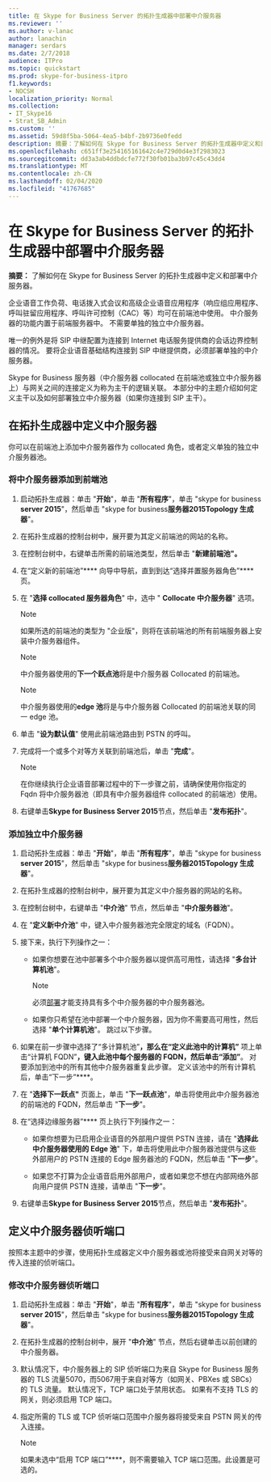 ```yaml
---
title: 在 Skype for Business Server 的拓扑生成器中部署中介服务器
ms.reviewer: ''
ms.author: v-lanac
author: lanachin
manager: serdars
ms.date: 2/7/2018
audience: ITPro
ms.topic: quickstart
ms.prod: skype-for-business-itpro
f1.keywords:
- NOCSH
localization_priority: Normal
ms.collection:
- IT_Skype16
- Strat_SB_Admin
ms.custom: ''
ms.assetid: 59d8f5ba-5064-4ea5-b4bf-2b9736e0fedd
description: 摘要：了解如何在 Skype for Business Server 的拓扑生成器中定义和部署中介服务器。
ms.openlocfilehash: c651ff3e254165161642c4e729d0d4e3f2983023
ms.sourcegitcommit: dd3a3ab4ddbdcfe772f30fb01ba3b97c45c43dd4
ms.translationtype: MT
ms.contentlocale: zh-CN
ms.lasthandoff: 02/04/2020
ms.locfileid: "41767685"
---
```

# <a name="deploy-a-mediation-server-in-topology-builder-in-skype-for-business-server"></a>在 Skype for Business Server 的拓扑生成器中部署中介服务器
 
**摘要：** 了解如何在 Skype for Business Server 的拓扑生成器中定义和部署中介服务器。
  
企业语音工作负荷、电话拨入式会议和高级企业语音应用程序（响应组应用程序、呼叫驻留应用程序、呼叫许可控制（CAC）等）均可在前端池中使用。 中介服务器的功能内置于前端服务器中。 不需要单独的独立中介服务器。 
  
唯一的例外是将 SIP 中继配置为连接到 Internet 电话服务提供商的会话边界控制器的情况。 要将企业语音基础结构连接到 SIP 中继提供商，必须部署单独的中介服务器。
  
Skype for Business 服务器（中介服务器 collocated 在前端池或独立中介服务器上）与网关之间的连接定义为称为主干的逻辑关联。 本部分中的主题介绍如何定义主干以及如何部署独立中介服务器（如果你连接到 SIP 主干）。
  
## <a name="define-a-mediation-server-in-topology-builder"></a>在拓扑生成器中定义中介服务器

你可以在前端池上添加中介服务器作为 collocated 角色，或者定义单独的独立中介服务器池。
  
### <a name="to-add-a-mediation-server-to-a-front-end-pool"></a>将中介服务器添加到前端池

1. 启动拓扑生成器：单击 "**开始**"，单击 "**所有程序**"，单击 "skype for business **server 2015**"，然后单击 "skype for business**服务器2015Topology 生成器**"。
    
2. 在拓扑生成器的控制台树中，展开要为其定义前端池的网站的名称。
    
3. 在控制台树中，右键单击所需的前端池类型，然后单击 "**新建前端池"。**
    
4. 在“定义新的前端池”**** 向导中导航，直到到达“选择并置服务器角色”**** 页。
    
5. 在 "**选择 collocated 服务器角色**" 中，选中 " **Collocate 中介服务器**" 选项。
    
    > [!NOTE]
    > 如果所选的前端池的类型为 "企业版"，则将在该前端池的所有前端服务器上安装中介服务器组件。 
  
    > [!NOTE]
    > 中介服务器使用的**下一个跃点池**将是中介服务器 Collocated 的前端池。
  
    > [!NOTE]
    > 中介服务器使用的**edge 池**将是与中介服务器 Collocated 的前端池关联的同一 edge 池。
  
6. 单击 "**设为默认值**" 使用此前端池路由到 PSTN 的呼叫。
    
7. 完成将一个或多个对等方关联到前端池后，单击 "**完成**"。
    
    > [!NOTE]
    > 在你继续执行企业语音部署过程中的下一步骤之前，请确保使用你指定的 Fqdn 将中介服务器池（即具有中介服务器组件 collocated 的前端池）使用。 
  
8. 右键单击**Skype for Business Server 2015**节点，然后单击 "**发布拓扑**"。
    
### <a name="to-add-a-standalone-mediation-server"></a>添加独立中介服务器

1. 启动拓扑生成器：单击 "**开始**"，单击 "**所有程序**"，单击 "skype for business **server 2015**"，然后单击 "skype for business**服务器2015Topology 生成器**"。
    
2. 在拓扑生成器的控制台树中，展开要为其定义中介服务器的网站的名称。
    
3. 在控制台树中，右键单击 "**中介池**" 节点，然后单击 "**中介服务器池**"。
    
4. 在 "**定义新中介池**" 中，键入中介服务器池完全限定的域名（FQDN）。
    
5. 接下来，执行下列操作之一：
    
   - 如果你想要在池中部署多个中介服务器以提供高可用性，请选择 "**多台计算机池**"。
    
     > [!NOTE]
     > 必须[部署](../../plan-your-deployment/network-requirements/load-balancing.md#BKMK_DNSLoadBalancing)才能支持具有多个中介服务器的中介服务器池。
  
   - 如果你只希望在池中部署一个中介服务器，因为你不需要高可用性，然后选择 "**单个计算机池**"。 跳过以下步骤。
    
6. 如果在前一步骤中选择了“多计算机池”****，那么在“定义此池中的计算机”**** 项上单击“计算机 FQDN”****，键入此池中每个服务器的 FQDN，然后单击“添加”****。 对要添加到池中的所有其他中介服务器重复此步骤。 定义该池中的所有计算机后，单击“下一步”****。
    
7. 在 "**选择下一跃点"** 页面上，单击 "**下一跃点池**"，单击将使用此中介服务器池的前端池的 FQDN，然后单击 "**下一步**"。
    
8. 在“选择边缘服务器”**** 页上执行下列操作之一：
    
   - 如果你想要为已启用企业语音的外部用户提供 PSTN 连接，请在 "**选择此中介服务器使用的 Edge 池**" 下，单击将使用此中介服务器池提供与这些外部用户的 PSTN 连接的 Edge 服务器池的 FQDN，然后单击 "**下一步**"。
    
   - 如果您不打算为企业语音启用外部用户，或者如果您不想在内部网络外部向用户提供 PSTN 连接，请单击 "**下一步**"。
    
9. 右键单击**Skype for Business Server 2015**节点，然后单击 "**发布拓扑**"。
    
## <a name="define-the-mediation-server-listening-ports"></a>定义中介服务器侦听端口

按照本主题中的步骤，使用拓扑生成器定义中介服务器或池将接受来自网关对等的传入连接的侦听端口。
  
### <a name="to-modify-the-mediation-server-listening-ports"></a>修改中介服务器侦听端口

1. 启动拓扑生成器：单击 "**开始**"，单击 "**所有程序**"，单击 "skype for business **server 2015**"，然后单击 "skype for business**服务器2015Topology 生成器**"。
    
2. 在拓扑生成器的控制台树中，展开 "**中介池**" 节点，然后右键单击以前创建的中介服务器。
    
3. 默认情况下，中介服务器上的 SIP 侦听端口为来自 Skype for Business 服务器的 TLS 流量5070，而5067用于来自对等方（如网关、PBXes 或 SBCs）的 TLS 流量。 默认情况下，TCP 端口处于禁用状态。 如果有不支持 TLS 的网关，则必须启用 TCP 端口。
    
4. 指定所需的 TLS 或 TCP 侦听端口范围中介服务器将接受来自 PSTN 网关的传入连接。
    
    > [!NOTE]
    > 如果未选中“启用 TCP 端口”****，则不需要输入 TCP 端口范围。此设置是可选的。
  

